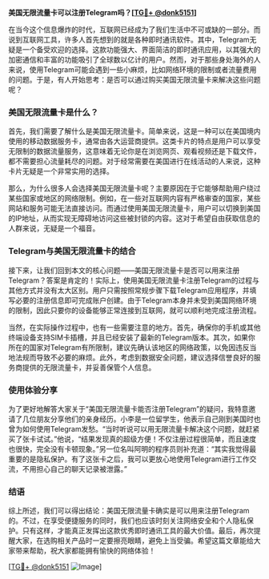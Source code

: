 **美国无限流量卡可以注册Telegram吗？[[TG💪+ @donk5151](https://t.me/s/donk5151)]**

在当今这个信息爆炸的时代，互联网已经成为了我们生活中不可或缺的一部分。而说到互联网工具，许多人首先想到的就是各种即时通讯软件。其中，Telegram无疑是一个备受欢迎的选择。这款功能强大、界面简洁的即时通讯应用，以其强大的加密通信和丰富的功能吸引了全球数以亿计的用户。然而，对于那些身处海外的人来说，使用Telegram可能会遇到一些小麻烦，比如网络环境的限制或者流量费用的问题。于是，有人开始思考：是否可以通过购买美国无限流量卡来解决这些问题呢？

### 美国无限流量卡是什么？

首先，我们需要了解什么是美国无限流量卡。简单来说，这是一种可以在美国境内使用的移动数据服务卡，通常由各大运营商提供。这类卡片的特点是用户可以享受无限制的数据流量服务，这意味着无论你是在浏览网页、观看视频还是下载文件，都不需要担心流量耗尽的问题。对于经常需要在美国进行在线活动的人来说，这种卡片无疑是一个非常实用的选择。

那么，为什么很多人会选择美国无限流量卡呢？主要原因在于它能够帮助用户绕过某些国家或地区的网络限制。例如，在一些对互联网内容有严格审查的国家，某些网站和服务可能无法直接访问。而通过使用美国无限流量卡，用户可以切换到美国的IP地址，从而实现无障碍地访问这些被封锁的内容。这对于希望自由获取信息的人群来说，无疑是一个福音。

### Telegram与美国无限流量卡的结合

接下来，让我们回到本文的核心问题——美国无限流量卡是否可以用来注册Telegram？答案是肯定的！实际上，使用美国无限流量卡注册Telegram的过程与其他方式并没有太大区别。用户只需按照常规步骤下载Telegram应用程序，并填写必要的注册信息即可完成账户创建。由于Telegram本身并未受到美国网络环境的限制，因此只要你的设备能够正常连接到互联网，就可以顺利地完成注册流程。

当然，在实际操作过程中，也有一些需要注意的地方。首先，确保你的手机或其他终端设备支持SIM卡插槽，并且已经安装了最新的Telegram版本。其次，如果你所在的国家对Telegram有所限制，建议先确认该地区的网络政策，以免因违反当地法规而导致不必要的麻烦。此外，考虑到数据安全问题，建议选择信誉良好的服务商提供的无限流量卡，并妥善保管个人信息。

### 使用体验分享

为了更好地解答大家关于“美国无限流量卡能否注册Telegram”的疑问，我特意邀请了几位朋友分享他们的亲身经历。小李是一位留学生，他表示自己刚到美国时也曾为如何使用Telegram发愁。“当时听说可以用无限流量卡解决这个问题，就赶紧买了张卡试试。”他说，“结果发现真的超级方便！不仅注册过程很简单，而且速度也很快，完全没有卡顿现象。”另一位名叫阿明的程序员则补充道：“其实我觉得最重要的是隐私保护。有了这张卡之后，我可以更放心地使用Telegram进行工作交流，不用担心自己的聊天记录被泄露。”

### 结语

综上所述，我们可以得出结论：美国无限流量卡确实是可以用来注册Telegram的。不过，在享受便捷服务的同时，我们也应该时刻关注网络安全和个人隐私保护。只有这样，才能真正发挥出这款优秀即时通讯工具的最大价值。最后，再次提醒大家，在选购相关产品时一定要擦亮眼睛，避免上当受骗。希望这篇文章能给大家带来帮助，祝大家都能拥有愉快的网络体验！

[[TG💪+ @donk5151](https://t.me/s/donk5151) ![Image](https://i.postimg.cc/rwNCRYN7/Snipaste-2025-04-30-17-27-05.png)]